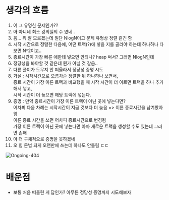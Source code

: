 # 생각의 흐름
1. 어 그 유명한 문제인가??
2. 아 아니네 최소 강의실의 수 였네..
3. 음... 뭐 잘 모르겠는데 일단 NlogN이고 문제 유형상 정렬 같긴 함
4. 시작 시간으로 정렬한 다음에, 어떤 트랙(?)에 넣을 지를 골라야 하는데 하나하나 다 보면 N^2이고..
5. 종료시간이 가장 빠른 애한테 넣으면 안되나? heap 써서? 그러면 NlogN인데
6. 정당성을 봐야할 것 같은데 뭔가 아닐 것 같음..
7. 다른 풀이가 도무지 안 떠올라서 정당성 증명 시도
8. 가설 : 시작시간으로 오름차순 정렬한 뒤 하나하나 보면서,<br>종료 시간이 가장 이른 트랙과 비교했을 때 시작 시간이 더 이르면 트랙을 하나 추가해서 넣고,<br>시작 시간이 더 늦으면 해당 트랙에 넣는다.
9. 증명 : 만약 종료시간이 가장 이른 트랙이 아닌 곳에 넣는다면? <br>
어차피 다음 차례는 시작시간이 지금 것보다 더 늦음 => 이른 종료시간을 남겨봤자임<br>
이른 종료 시간을 쓰면 어차피 종료시간으로 변경됨<br>
가장 이른 트랙이 아닌 곳에 넣는다면 아마 새로운 트랙을 생성할 수도 있는데 그러면 손해
10. 아 더 구체적으로 증명을 못하겠네
11. 오 힙 문법 되게 오랜만에 쓰는데 하나도 안틀림 ㄷㄷ

![Ongoing-404](https://github.com/user-attachments/assets/ea3c9839-3679-4d3f-b7b6-a1565569f2bb)

# 배운점
- 보통 처음 떠올린 게 답인가? 아무튼 정당성 증명까지 시도해보자
